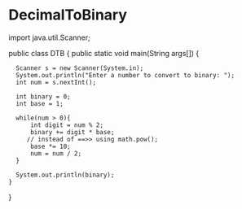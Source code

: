# DecimalToBinary 

import java.util.Scanner;

public class DTB {
    public static void main(String args[]) {
      
      Scanner s = new Scanner(System.in);
      System.out.println("Enter a number to convert to binary: ");
      int num = s.nextInt();
      
      int binary = 0;
      int base = 1;
      
      while(num > 0){
          int digit = num % 2;
          binary += digit * base;
         // instead of ==>> using math.pow();
          base *= 10;
          num = num / 2;
      }
      
      System.out.println(binary);
    }
}
